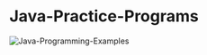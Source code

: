 # Java-Practice-Programs
![Java-Programming-Examples](https://user-images.githubusercontent.com/87219816/143779099-178f8d5b-c855-4b2c-9d97-4a50b74a59d6.png)

##

